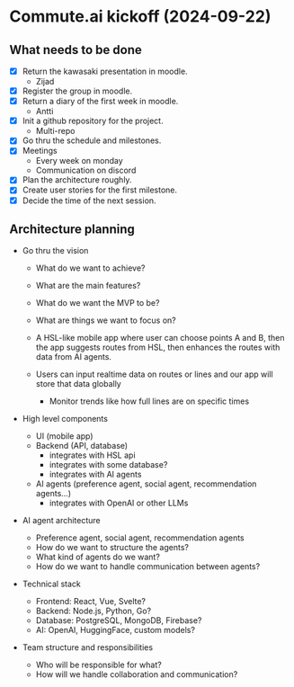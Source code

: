 # Commute.ai kickoff (2024-09-22)

## What needs to be done

- [x] Return the kawasaki presentation in moodle.
  - Zijad
- [x] Register the group in moodle.
- [x] Return a diary of the first week in moodle.
  - Antti
- [x] Init a github repository for the project.
  - Multi-repo
- [x] Go thru the schedule and milestones.
- [x] Meetings
  - Every week on monday
  - Communication on discord
- [x] Plan the architecture roughly.
- [x] Create user stories for the first milestone.
- [x] Decide the time of the next session.

## Architecture planning

- Go thru the vision
  - What do we want to achieve?
  - What are the main features?
  - What do we want the MVP to be?
  - What are things we want to focus on?

  - A HSL-like mobile app where user can choose points A and B, then the app suggests routes from HSL, then enhances the routes with data from AI agents.
  - Users can input realtime data on routes or lines and our app will store that data globally
    - Monitor trends like how full lines are on specific times

- High level components
  - UI (mobile app)
  - Backend (API, database)
    - integrates with HSL api
    - integrates with some database?
    - integrates with AI agents
  - AI agents (preference agent, social agent, recommendation agents...)
    - integrates with OpenAI or other LLMs

- AI agent architecture
  - Preference agent, social agent, recommendation agents
  - How do we want to structure the agents?
  - What kind of agents do we want?
  - How do we want to handle communication between agents?
- Technical stack
  - Frontend: React, Vue, Svelte?
  - Backend: Node.js, Python, Go?
  - Database: PostgreSQL, MongoDB, Firebase?
  - AI: OpenAI, HuggingFace, custom models?
- Team structure and responsibilities
  - Who will be responsible for what?
  - How will we handle collaboration and communication?
